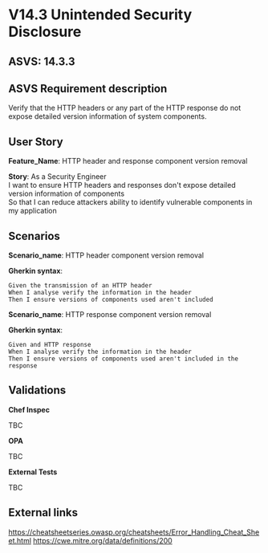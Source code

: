 # V14.3 Unintended Security Disclosure

## ASVS: 14.3.3

## ASVS Requirement description

Verify that the HTTP headers or any part of the HTTP response
do not expose detailed version information of system components.

## User Story

**Feature_Name**: HTTP header and response component version removal

**Story**:
As a Security Engineer\
I want to ensure HTTP headers and responses don't expose detailed version information of components\
So that I can reduce attackers ability to identify vulnerable components in my application

## Scenarios

**Scenario_name**: HTTP header component version removal

**Gherkin syntax**:

```gherkin
Given the transmission of an HTTP header
When I analyse verify the information in the header
Then I ensure versions of components used aren't included
```

**Scenario_name**: HTTP response component version removal

**Gherkin syntax**:

```gherkin
Given and HTTP response
When I analyse verify the information in the header
Then I ensure versions of components used aren't included in the response
```

## Validations

**Chef Inspec**

TBC

**OPA**

TBC

**External Tests**

TBC

## External links

<https://cheatsheetseries.owasp.org/cheatsheets/Error_Handling_Cheat_Sheet.html>
<https://cwe.mitre.org/data/definitions/200>
